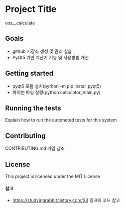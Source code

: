 # Project Title

oss__calculate

## Goals

* github 저장소 생성 및 관리 실습
* PyQt5 기반 계산기 기능 및 사용방법 개선

## Getting started

* pyqt5 모듈 설치(python -m pip install pyqt5)
* 파이썬 파일 실행(python calculator_main.py)

## Running the tests

Explain how to run the automated tests for this system

## Contributing

CONTRIBUTING.md 파일 참조

## License

This project is licensed under the MIT License

#### 참고
* https://studyingrabbit.tistory.com/23 링크의 코드 참고
